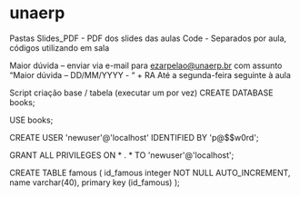 # unaerp

Pastas
Slides_PDF - PDF dos slides das aulas
Code - Separados por aula, códigos utilizando em sala

Maior dúvida – enviar via e-mail para ezarpelao@unaerp.br com assunto
“Maior dúvida – DD/MM/YYYY - “ + RA
Até a segunda-feira seguinte à aula


Script criação base / tabela (executar um por vez)
CREATE DATABASE books;

USE books;

CREATE USER 'newuser'@'localhost' IDENTIFIED BY 'p@$$w0rd';

GRANT ALL PRIVILEGES ON * . * TO 'newuser'@'localhost';

CREATE TABLE famous (
    id_famous integer NOT NULL AUTO_INCREMENT, 
    name varchar(40),
    primary key (id_famous)
);
